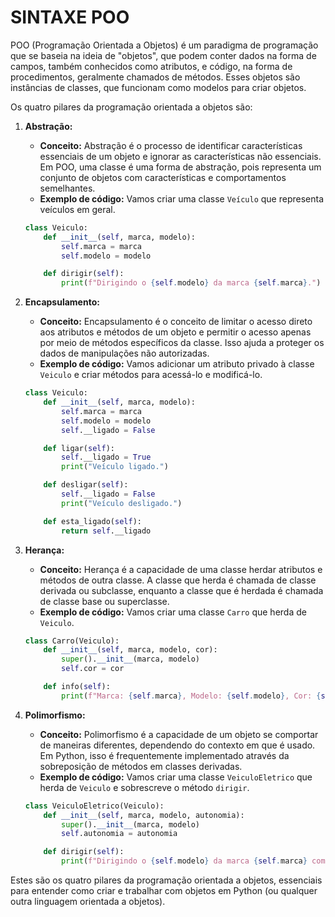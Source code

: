 # SINTAXE POO
POO (Programação Orientada a Objetos) é um paradigma de programação que se baseia na ideia de "objetos", que podem conter dados na forma de campos, também conhecidos como atributos, e código, na forma de procedimentos, geralmente chamados de métodos. Esses objetos são instâncias de classes, que funcionam como modelos para criar objetos.

Os quatro pilares da programação orientada a objetos são:

1. **Abstração:**
   - **Conceito:** Abstração é o processo de identificar características essenciais de um objeto e ignorar as características não essenciais. Em POO, uma classe é uma forma de abstração, pois representa um conjunto de objetos com características e comportamentos semelhantes.
   - **Exemplo de código:** Vamos criar uma classe `Veículo` que representa veículos em geral.

    ```python
    class Veiculo:
        def __init__(self, marca, modelo):
            self.marca = marca
            self.modelo = modelo
    
        def dirigir(self):
            print(f"Dirigindo o {self.modelo} da marca {self.marca}.")
    ```

2. **Encapsulamento:**
   - **Conceito:** Encapsulamento é o conceito de limitar o acesso direto aos atributos e métodos de um objeto e permitir o acesso apenas por meio de métodos específicos da classe. Isso ajuda a proteger os dados de manipulações não autorizadas.
   - **Exemplo de código:** Vamos adicionar um atributo privado à classe `Veiculo` e criar métodos para acessá-lo e modificá-lo.

    ```python
    class Veiculo:
        def __init__(self, marca, modelo):
            self.marca = marca
            self.modelo = modelo
            self.__ligado = False
    
        def ligar(self):
            self.__ligado = True
            print("Veículo ligado.")
    
        def desligar(self):
            self.__ligado = False
            print("Veículo desligado.")
    
        def esta_ligado(self):
            return self.__ligado
    ```

3. **Herança:**
   - **Conceito:** Herança é a capacidade de uma classe herdar atributos e métodos de outra classe. A classe que herda é chamada de classe derivada ou subclasse, enquanto a classe que é herdada é chamada de classe base ou superclasse.
   - **Exemplo de código:** Vamos criar uma classe `Carro` que herda de `Veiculo`.

    ```python
    class Carro(Veiculo):
        def __init__(self, marca, modelo, cor):
            super().__init__(marca, modelo)
            self.cor = cor
    
        def info(self):
            print(f"Marca: {self.marca}, Modelo: {self.modelo}, Cor: {self.cor}")
    ```

4. **Polimorfismo:**
   - **Conceito:** Polimorfismo é a capacidade de um objeto se comportar de maneiras diferentes, dependendo do contexto em que é usado. Em Python, isso é frequentemente implementado através da sobreposição de métodos em classes derivadas.
   - **Exemplo de código:** Vamos criar uma classe `VeiculoEletrico` que herda de `Veiculo` e sobrescreve o método `dirigir`.

    ```python
    class VeiculoEletrico(Veiculo):
        def __init__(self, marca, modelo, autonomia):
            super().__init__(marca, modelo)
            self.autonomia = autonomia
    
        def dirigir(self):
            print(f"Dirigindo o {self.modelo} da marca {self.marca} com autonomia de {self.autonomia} km.")
    ```

Estes são os quatro pilares da programação orientada a objetos, essenciais para entender como criar e trabalhar com objetos em Python (ou qualquer outra linguagem orientada a objetos).